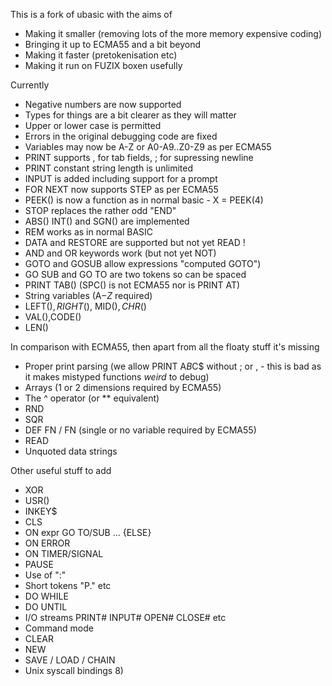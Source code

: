 This is a fork of ubasic with the aims of

- Making it smaller (removing lots of the more memory expensive coding)
- Bringing it up to ECMA55 and a bit beyond
- Making it faster (pretokenisation etc)
- Making it run on FUZIX boxen usefully

Currently

- Negative numbers are now supported
- Types for things are a bit clearer as they will matter
- Upper or lower case is permitted
- Errors in the original debugging code are fixed
- Variables may now be A-Z or A0-A9..Z0-Z9 as per ECMA55
- PRINT supports , for tab fields, ; for supressing newline
- PRINT constant string length is unlimited
- INPUT is added including support for a prompt
- FOR NEXT now supports STEP as per ECMA55
- PEEK() is now a function as in normal basic - X = PEEK(4)
- STOP replaces the rather odd "END"
- ABS() INT() and SGN() are implemented
- REM works as in normal BASIC
- DATA and RESTORE are supported but not yet READ !
- AND and OR keywords work (but not yet NOT)
- GOTO and GOSUB allow expressions "computed GOTO")
- GO SUB and GO TO are two tokens so can be spaced
- PRINT TAB() (SPC() is not ECMA55 nor is PRINT AT)
- String variables (A$-Z$ required)
- LEFT$(), RIGHT$(), MID$(), CHR$()
- VAL(),CODE()
- LEN()

In comparison with ECMA55, then apart from all the floaty stuff it's missing

- Proper print parsing (we allow PRINT A$B$C$ without ; or , - this is bad
  as it makes mistyped functions *weird* to debug)
- Arrays (1 or 2 dimensions required by ECMA55)
- The ^ operator (or ** equivalent)
- RND
- SQR
- DEF FN / FN (single or no variable required by ECMA55)
- READ
- Unquoted data strings

Other useful stuff to add
- XOR
- USR()
- INKEY$
- CLS
- ON expr GO TO/SUB  ... {ELSE}
- ON ERROR
- ON TIMER/SIGNAL
- PAUSE
- Use of ":"
- Short tokens "P." etc
- DO WHILE
- DO UNTIL
- I/O streams PRINT# INPUT# OPEN# CLOSE# etc
- Command mode
- CLEAR
- NEW
- SAVE / LOAD / CHAIN
- Unix syscall bindings 8)
